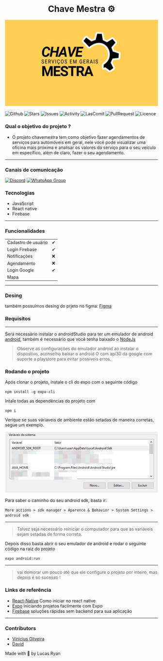 <h1 align='center'>Chave Mestra ⚙️ </h1>

![](./capaChaveMestra.png)



![Github](https://img.shields.io/github/watchers/Ryanlucass/ChaveMestra?style=social)
![Stars](https://img.shields.io/github/stars/Ryanlucass/ChaveMestra?style=social)
![Issues](https://img.shields.io/github/issues-closed/Ryanlucass/ChaveMestra?color=blue&label=Issues)
![Activity](https://img.shields.io/github/commit-activity/w/Ryanlucass/ChaveMestra)
![LasComit](https://img.shields.io/github/last-commit/ryanlucass/ChaveMestra?color=red)
![PullRequest](https://img.shields.io/github/issues-pr-raw/Ryanlucass/ChaveMestra?color=gren)
![Licence](https://img.shields.io/bower/l/mi)


### Qual o objetivo do projeto ?

 - O projeto chavemestra tem como objetivo fazer agendamentos de serviços para automóveis em geral, nele você pode visualizar uma oficina mais próxima e analisar os valores do serviço para o seu veículo em específico, além de claro, fazer o seu agendamento.

---


### Canais de comunicação 

[![Discord](https://img.shields.io/discord/844351092758413353?color=blueviolet&label=Discord&logo=discord&style=flat)]()
[![WhatsApp Group](https://img.shields.io/badge/WhatsApp-Group-25D366?logo=whatsapp)](https://chat.whatsapp.com)


### Tecnologias 
- JavaScript 
- React native
- Firebase

--- 


### Funcionalidades 

|                                                            |     |
| ---------------------------------------------------------- | --- |
| Cadastro de usuário                                        | ✔   |
| Login Firebase                                             | ✔   |
| Notificações                                               | ❌  |
| Agendamento                                                | ❌  |
| Login Google                                               | ✔   |
| Mapa             

 ---                                          

### Desing 
também possuímos desing do prjeto no figma: [Figma](https://www.figma.com/file/SZNbzAfTdglDhjZSKN3TMi/Chave-Mestra?node-id=1%3A7) 


### Requisitos 
---

Será necessário instalar o androidStudio para ter um emulador de android [android](https://developer.android.com/studio), também é necessário que você tenha baixado  o [NodeJs](https://nodejs.org/en/download/)  

> Observe as configurações do emulador android ao instalar o dispostivo, aconselho baixar o android O com api30 da google com suporte a playstore para evitar possíveis erros.

### Rodando o projeto

Após clonar o projeto, instale o cli do expo com o seguinte código

`npm install -g expo-cli`

Intale todas as dependências do projeto com 

`npm i`

Verique se suas váriaveis de ambiente estão setadas de maneira corretas, segue um exemplo.

![ANDROID_ROOT](./variaveiambiente.jpeg)

Para saber o caminho do seu android sdk, basta ir: 

`More actions > sdk manager > Aparence & Behavior > System Settings > android sdk`

---

> Talvez seja necessário reiniciar o computador para que as variáveis sejam setadas de forma correta.


Depois disso basta abrir o seu emulador de android e rodar o seguinte código na raiz do projeto 

`expo android:run`

---

> vai demorar um pouco até que ele configure o projeto por inteiro, mas depois é só sucesso ! 

### Links de referência 

- [React-Native](https://reactnative.dev/docs/getting-started) Como iniciar no react native 
- [Expo](https://docs.expo.dev/get-started/create-a-new-app/) Iniciando projetos facilmente com Expo
- [Firebase](https://firebase.google.com/docs?) soluções rápidas sem backend para sua aplicação 

---

### Contributors

 - [Vinicius Oliveira](https://github.com/vini-sousa) <br/>
-  [David](https://github.com/6bat66)


Made with 💜 by Lucas Ryan

